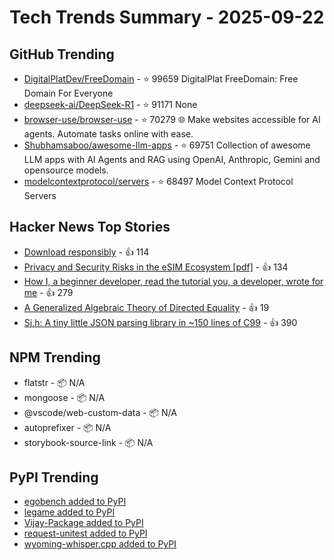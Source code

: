 # Tech Trends Summary - 2025-09-22

## GitHub Trending
- [DigitalPlatDev/FreeDomain](https://github.com/DigitalPlatDev/FreeDomain) - ⭐ 99659
  DigitalPlat FreeDomain: Free Domain For Everyone
- [deepseek-ai/DeepSeek-R1](https://github.com/deepseek-ai/DeepSeek-R1) - ⭐ 91171
  None
- [browser-use/browser-use](https://github.com/browser-use/browser-use) - ⭐ 70279
  🌐 Make websites accessible for AI agents. Automate tasks online with ease.
- [Shubhamsaboo/awesome-llm-apps](https://github.com/Shubhamsaboo/awesome-llm-apps) - ⭐ 69751
  Collection of awesome LLM apps with AI Agents and RAG using OpenAI, Anthropic, Gemini and opensource models.
- [modelcontextprotocol/servers](https://github.com/modelcontextprotocol/servers) - ⭐ 68497
  Model Context Protocol Servers

## Hacker News Top Stories
- [Download responsibly](https://blog.geofabrik.de/index.php/2025/09/10/download-responsibly/) - 👍 114
- [Privacy and Security Risks in the eSIM Ecosystem [pdf]](https://www.usenix.org/system/files/usenixsecurity25-motallebighomi.pdf) - 👍 134
- [How I, a beginner developer, read the tutorial you, a developer, wrote for me](https://anniemueller.com/posts/how-i-a-non-developer-read-the-tutorial-you-a-developer-wrote-for-me-a-beginner) - 👍 279
- [A Generalized Algebraic Theory of Directed Equality](https://jacobneu.phd/) - 👍 19
- [Sj.h: A tiny little JSON parsing library in ~150 lines of C99](https://github.com/rxi/sj.h) - 👍 390

## NPM Trending
- flatstr - 📦 N/A
- mongoose - 📦 N/A
- @vscode/web-custom-data - 📦 N/A
- autoprefixer - 📦 N/A
- storybook-source-link - 📦 N/A

## PyPI Trending
- [egobench added to PyPI](https://pypi.org/project/egobench/)
- [legame added to PyPI](https://pypi.org/project/legame/)
- [Vijay-Package added to PyPI](https://pypi.org/project/vijay-package/)
- [request-unitest added to PyPI](https://pypi.org/project/request-unitest/)
- [wyoming-whisper.cpp added to PyPI](https://pypi.org/project/wyoming-whisper-cpp/)
